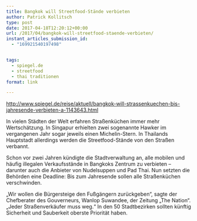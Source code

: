 ```yaml
---
title: Bangkok will Streetfood-Stände verbieten
author: Patrick Kollitsch
type: post
date: 2017-04-18T12:20:12+00:00
url: /2017/04/bangkok-will-streetfood-staende-verbieten/
instant_articles_submission_id:
  - "169921540197498"


tags:
  - spiegel.de
  - streetfood
  - thai traditionen
format: link

---
```

http://www.spiegel.de/reise/aktuell/bangkok-will-strassenkuechen-bis-jahresende-verbieten-a-1143643.html

In vielen Städten der Welt erfahren Straßenküchen immer mehr Wertschätzung. In Singapur erhielten zwei sogenannte Hawker im vergangenen Jahr sogar jeweils einen Michelin-Stern. In Thailands Hauptstadt allerdings werden die Streetfood-Stände von den Straßen verbannt.

Schon vor zwei Jahren kündigte die Stadtverwaltung an, alle mobilen und häufig illegalen Verkaufsstände in Bangkoks Zentrum zu verbieten &#8211; darunter auch die Anbieter von Nudelsuppen und Pad Thai. Nun setzten die Behörden eine Deadline: Bis zum Jahresende sollen alle Straßenküchen verschwinden.

&#8222;Wir wollen die Bürgersteige den Fußgängern zurückgeben&#8220;, sagte der Chefberater des Gouverneurs, Wanlop Suwandee, der Zeitung &#8222;The Nation&#8220;. &#8222;Jeder Straßenverkäufer muss weg.&#8220; In den 50 Stadtbezirken sollten künftig Sicherheit und Sauberkeit oberste Priorität haben.